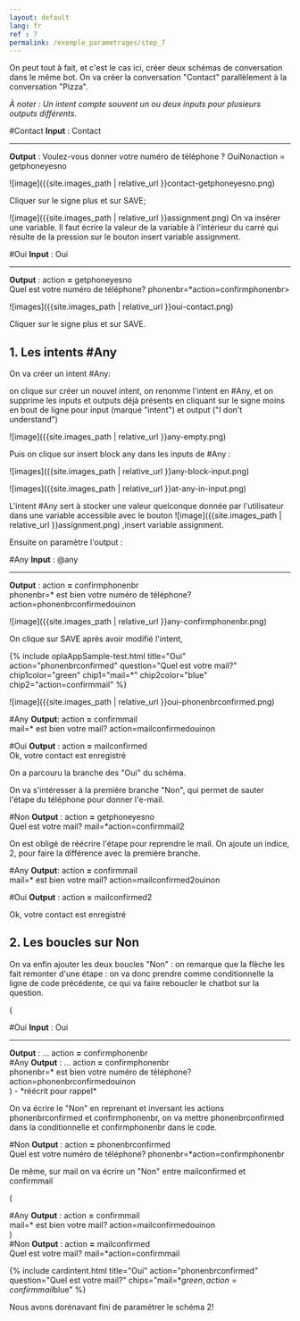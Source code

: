 ```yaml
---
layout: default
lang: fr
ref : 7
permalink: /exemple_parametrages/step_7
---
```


On peut tout à fait, et c'est le cas ici, créer deux schémas de conversation dans le même bot. On va créer la conversation "Contact" parallèlement à la conversation "Pizza".

*À noter : Un intent compte souvent un ou deux inputs pour plusieurs outputs différents.*

<div class="OplaAppSample">
<span class="OplaAppSample-title">#Contact</span>
<b>Input</b> : Contact
<hr />
<b>Output</b> : Voulez-vous donner votre numéro de téléphone ? <span class="chip chip_red">Oui</span><span class="chip chip_red">Non</span><span class="chip chip_brandSecondary">action = getphoneyesno</span>
</div>

![image]({{site.images_path | relative_url }}contact-getphoneyesno.png)


Cliquer sur le signe plus et sur SAVE;

 ![image]({{site.images_path | relative_url }}assignment.png)
On va insérer une variable. Il faut écrire la valeur de la variable à l'intérieur du carré qui résulte de la pression sur le bouton insert variable assignment.<br>

<div class="OplaAppSample">
<span class="OplaAppSample-title">#Oui</span>
<b>Input</b> : Oui
<hr />
<b>Output</b> : action <b class="u-textColor_red">=</b> getphoneyesno<br />
Quel est votre numéro de téléphone? <span class="chip chip_green">phonenbr=*</span><span class="chip chip_blue">action=confirmphonenbr></span>
</div>

![images]({{site.images_path | relative_url }}oui-contact.png)

Cliquer sur le signe plus et sur SAVE.

## 1. Les intents #Any

On va créer un intent #Any:

on clique sur créer un nouvel intent, on renomme l'intent en #Any, et on supprime les inputs et outputs déjà présents en cliquant sur le signe moins en bout de ligne pour input (marqué "intent") et output ("I don't understand")

![image]({{site.images_path | relative_url }}any-empty.png)

Puis on clique sur insert block any dans les inputs de #Any :

![images]({{site.images_path | relative_url }}any-block-input.png)

![images]({{site.images_path | relative_url }}at-any-in-input.png)

L'intent #Any sert à stocker une valeur quelconque donnée par l'utilisateur dans une variable accessible avec le bouton ![image]({{site.images_path | relative_url }}assignment.png) ,insert variable assignment.

Ensuite on paramètre l'output :

<div class="OplaAppSample">
<span class="OplaAppSample-title">#Any</span>
<b>Input</b> : <span class="chip chip_orange">@any</span>
<hr />
<b>Output</b> : action <b class="u-textColor_red">=</b> confirmphonenbr<br>
<span class="chip chip_green">phonenbr=*</span> est bien votre numéro de téléphone? <span class="chip chip_blue">action=phonenbrconfirmed</span><span class="chip chip_red">oui</span><span class="chip chip_red">non</span>
</div>

![image]({{site.images_path | relative_url }}any-confirmphonenbr.png)

On clique sur SAVE après avoir modifié l'intent,

  {% include oplaAppSample-test.html title="Oui" action="phonenbrconfirmed" question="Quel est votre mail?" chip1color="green" chip1="mail=*" chip2color="blue" chip2="action=confirmmail" %}

![image]({{site.images_path | relative_url }}oui-phonenbrconfirmed.png)

<div class="OplaAppSample">
<span class="OplaAppSample-title">#Any</span>
<b>Output</b>: action <b class="u-textColor_red">=</b> confirmmail<br>
<span class="chip chip_green">mail=*</span> est bien votre mail?
<span class="chip chip_blue">action=mailconfirmed</span><span class="chip chip_red">oui</span><span class="chip chip_red">non</span>
</div>
<p></p>
<div class="OplaAppSample">
<span class="OplaAppSample-title">#Oui</span>
<b>Output</b> : action <b class="u-textColor_red">=</b> mailconfirmed<br>
Ok, votre contact est enregistré
</div>

On a parcouru la branche des "Oui" du schéma.

On va s'intéresser à la première branche "Non", qui permet de sauter l'étape du téléphone pour donner l'e-mail.

<div class="OplaAppSample">
<span class="OplaAppSample-title">#Non</span>
<b>Output</b> : action <b class="u-textColor_red">=</b> getphoneyesno<br>
Quel est votre mail? <span class="chip chip_green">mail=*</span><span class="chip chip_blue">action=confirmmail2</span>
</div>

On est obligé de réécrire l'étape pour reprendre le mail. On ajoute un indice, 2, pour faire la différence avec la première branche.

<div class="OplaAppSample">
<span class="OplaAppSample-title">#Any</span>
<b>Output</b>: action <b class="u-textColor_red">=</b> confirmmail<br>
<span class="chip chip_green">mail=*</span> est bien votre mail?
<span class="chip chip_blue">action=mailconfirmed2</span><span class="chip chip_red">oui</span><span class="chip chip_red">non</span>
</div>
<p></p>
<div class="OplaAppSample">
<span class="OplaAppSample-title">#Oui</span>
<b>Output</b> : action <b class="u-textColor_red">=</b> mailconfirmed2<br>
</div>

Ok, votre contact est enregistré

## 2. Les boucles sur Non

On va enfin ajouter les deux boucles "Non" : on remarque que la flèche les fait remonter d'une étape : on va donc prendre comme conditionnelle la ligne de code précédente, ce qui va faire reboucler le chatbot sur la question.

(
<div class="OplaAppSample_loopWraper">

<div class="OplaAppSample">
<span class="OplaAppSample-title">#Oui</span>
<b>Input</b> : Oui
<hr/>
<b>Output</b> : ... action <b class="u-textColor_red">=</b> confirmphonenbr<br>
</div>

<div class="OplaAppSample">
<span class="OplaAppSample-title">#Any</span>
<b>Output</b> : ... action <b class="u-textColor_red">=</b> confirmphonenbr<br><span class="chip chip_green">phonenbr=*</span> est bien votre numéro de téléphone?
<span class="chip chip_blue">action=phonenbrconfirmed</span><span class="chip chip_red">oui</span><span class="chip chip_red">non</span>
</div>

</div>
 ) - *réécrit pour rappel*

 On va écrire le "Non" en reprenant et inversant les actions phonenbrconfirmed et confirmphonenbr, on va mettre phonenbrconfirmed dans la conditionnelle et confirmphonenbr dans le code.

<div class="OplaAppSample">
<span class="OplaAppSample-title">#Non</span>
<b>Output</b> : action <b class="u-textColor_red">=</b> phonenbrconfirmed<br>
Quel est votre numéro de téléphone? <span class="chip chip_green">phonenbr=*</span><span class="chip chip_blue">action=confirmphonenbr</span>
</div>

De même, sur mail on va écrire un "Non" entre mailconfirmed et confirmmail

(
<div class="OplaAppSample_loopWraper">

<div class="OplaAppSample">
<span class="OplaAppSample-title">#Any</span>
<b>Output</b> : action <b class="u-textColor_red">=</b> confirmmail<br><span class="chip chip_green">mail=*</span> est bien votre mail?
<span class="chip chip_blue">action=mailconfirmed</span><span class="chip chip_red">oui</span><span class="chip chip_red">non</span>
</div>

</div>
 )

<div class="OplaAppSample">
<span class="OplaAppSample-title">#Non</span>
<b>Output</b> : action <b class="u-textColor_red">=</b> mailconfirmed<br>
Quel est votre mail? <span class="chip chip_green">mail=*</span><span class="chip chip_blue">action=confirmmail</span>
</div>

{% include cardintent.html title="Oui" action="phonenbrconfirmed" question="Quel est votre mail?" chips="mail=*$green, action=confirmmail$blue" %}

Nous avons dorénavant fini de paramétrer le schéma 2!
